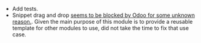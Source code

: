 - Add tests.
- Snippet drag and drop [seems to be blocked by Odoo for some unknown
  reason.](https://github.com/OCA/website/pull/230#issuecomment-236681777).
  Given the main purpose of this module is to provide a reusable
  template for other modules to use, did not take the time to fix that
  use case.
